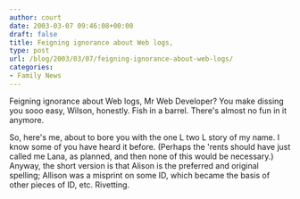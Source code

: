 ```yaml
---
author: court
date: 2003-03-07 09:46:08+00:00
draft: false
title: Feigning ignorance about Web logs,
type: post
url: /blog/2003/03/07/feigning-ignorance-about-web-logs/
categories:
- Family News
---
```


Feigning ignorance about Web logs, Mr Web Developer? You make dissing you sooo easy, Wilson, honestly. Fish in a barrel. There's almost no fun in it anymore.

So, here's me, about to bore you with the one L two L story of my name. I know some of you have heard it before. (Perhaps the 'rents should have just called me Lana, as planned, and then none of this would be necessary.) Anyway, the short version is that Alison is the preferred and original spelling; Allison was a misprint on some ID, which became the basis of other pieces of ID, etc. Rivetting.
